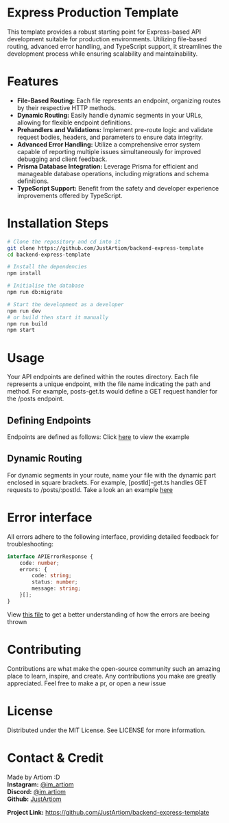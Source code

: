 # Express Production Template

This template provides a robust starting point for Express-based API development suitable for production environments. Utilizing file-based routing, advanced error handling, and TypeScript support, it streamlines the development process while ensuring scalability and maintainability.

# Features

-   **File-Based Routing:** Each file represents an endpoint, organizing routes by their respective HTTP methods.
-   **Dynamic Routing:** Easily handle dynamic segments in your URLs, allowing for flexible endpoint definitions.
-   **Prehandlers and Validations:** Implement pre-route logic and validate request bodies, headers, and parameters to ensure data integrity.
-   **Advanced Error Handling:** Utilize a comprehensive error system capable of reporting multiple issues simultaneously for improved debugging and client feedback.
-   **Prisma Database Integration:** Leverage Prisma for efficient and manageable database operations, including migrations and schema definitions.
-   **TypeScript Support:** Benefit from the safety and developer experience improvements offered by TypeScript.

# Installation Steps

```sh
# Clone the repository and cd into it
git clone https://github.com/JustArtiom/backend-express-template
cd backend-express-template

# Install the dependencies
npm install

# Initialise the database
npm run db:migrate

# Start the development as a developer
npm run dev
# or build then start it manually
npm run build
npm start
```

# Usage

Your API endpoints are defined within the routes directory. Each file represents a unique endpoint, with the file name indicating the path and method. For example, posts-get.ts would define a GET request handler for the /posts endpoint.

## Defining Endpoints

Endpoints are defined as follows: Click [here](src/routes/get.ts) to view the example

## Dynamic Routing

For dynamic segments in your route, name your file with the dynamic part enclosed in square brackets. For example, [postId]-get.ts handles GET requests to /posts/:postId. Take a look an an example [here](src/routes/example/[dynamic_route]-get.ts)

# Error interface

All errors adhere to the following interface, providing detailed feedback for troubleshooting:

```ts
interface APIErrorResponse {
    code: number;
    errors: {
        code: string;
        status: number;
        message: string;
    }[];
}
```

View [this file](src/routes/example/errors-get.ts) to get a better understanding of how the errors are beeing thrown

# Contributing

Contributions are what make the open-source community such an amazing place to learn, inspire, and create. Any contributions you make are greatly appreciated. Feel free to make a pr, or open a new issue

# License

Distributed under the MIT License. See LICENSE for more information.

# Contact & Credit

Made by Artiom :D  
**Instagram:** [@im_artiom](https://instagram.com/im_artiom)  
**Discord:** [@im.artiom](https://discord.com/users/526191240962768910)  
**Github:** [JustArtiom](https://github.com/JustArtiom)

**Project Link:** https://github.com/JustArtiom/backend-express-template
